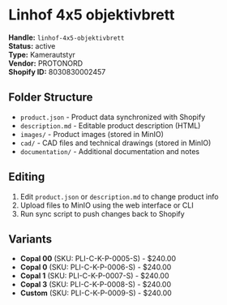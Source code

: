 # Linhof 4x5 objektivbrett

**Handle:** `linhof-4x5-objektivbrett`  
**Status:** active  
**Type:** Kamerautstyr  
**Vendor:** PROTONORD  
**Shopify ID:** 8030830002457  

## Folder Structure

- `product.json` - Product data synchronized with Shopify
- `description.md` - Editable product description (HTML)
- `images/` - Product images (stored in MinIO)
- `cad/` - CAD files and technical drawings (stored in MinIO)
- `documentation/` - Additional documentation and notes

## Editing

1. Edit `product.json` or `description.md` to change product info
2. Upload files to MinIO using the web interface or CLI
3. Run sync script to push changes back to Shopify

## Variants

- **Copal 00** (SKU: PLI-C-K-P-0005-S) - $240.00
- **Copal 0** (SKU: PLI-C-K-P-0006-S) - $240.00
- **Copal 1** (SKU: PLI-C-K-P-0007-S) - $240.00
- **Copal 3** (SKU: PLI-C-K-P-0008-S) - $240.00
- **Custom** (SKU: PLI-C-K-P-0009-S) - $240.00

